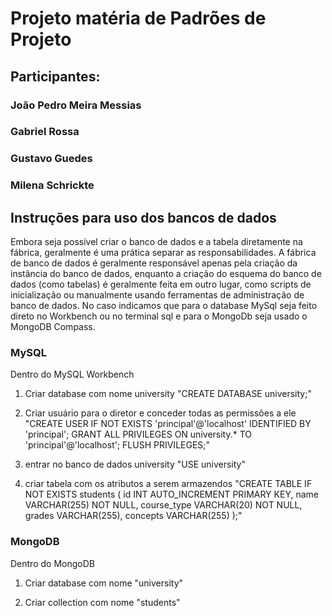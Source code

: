 # Projeto matéria de Padrões de Projeto
## Participantes:
### João Pedro Meira Messias
### Gabriel Rossa
### Gustavo Guedes
### Milena Schrickte


## Instruções para uso dos bancos de dados

Embora seja possível criar o banco de dados e a tabela diretamente na fábrica, geralmente é uma prática separar as 
responsabilidades. A fábrica de banco de dados é geralmente responsável apenas pela criação da instância do banco de 
dados, enquanto a criação do esquema do banco de dados (como tabelas) é geralmente feita em outro lugar, como scripts 
de inicialização ou manualmente usando ferramentas de administração de banco de dados.
No caso indicamos que para o database MySql seja feito direto no Workbench ou no terminal sql e para o MongoDb seja
usado o MongoDB Compass.

### MySQL
Dentro do MySQL Workbench
1. Criar database com nome university 
"CREATE DATABASE university;"

2. Criar usuário para o diretor e conceder todas as permissões a ele 
"CREATE USER IF NOT EXISTS 'principal'@'localhost' IDENTIFIED BY 'principal';
GRANT ALL PRIVILEGES ON university.* TO 'principal'@'localhost';
FLUSH PRIVILEGES;"
3. entrar no banco de dados university
"USE university"

4. criar tabela com os atributos a serem armazendos
"CREATE TABLE IF NOT EXISTS students (
   id INT AUTO_INCREMENT PRIMARY KEY,
   name VARCHAR(255) NOT NULL,
   course_type VARCHAR(20) NOT NULL,
   grades VARCHAR(255),
   concepts VARCHAR(255)
);"

### MongoDB
Dentro do MongoDB

1. Criar database com nome "university"

2. Criar collection com nome "students"